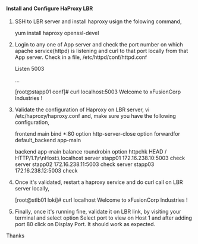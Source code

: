 ####  Install and Configure HaProxy LBR 

1. SSH to LBR server and install haproxy usign the folowing command,

     yum install haproxy openssl-devel

2. Login to any one of App server and check the port number on which apache service(httpd) is listening and curl to that port locally from that App server. Check in a file, /etc/httpd/conf/httpd.conf

    Listen 5003

    ...

    [root@stapp01 conf]# curl localhost:5003
    Welcome to xFusionCorp Industries !

3. Validate the configuration of Haproxy on LBR server, vi /etc/haproxy/haproxy.conf and, make sure you have the following configuration,

    frontend main
        bind *:80
        option http-server-close
        option forwardfor
        default_backend app-main

    backend app-main
        balance roundrobin
        option httpchk HEAD / HTTP/1.1\r\nHost:\ localhost
        server  stapp01 172.16.238.10:5003 check
        server  stapp02 172.16.238.11:5003 check
        server  stapp03 172.16.238.12:5003 check

4. Once it's validated, restart a haproxy service and do curl call on LBR server locally,

    [root@stlb01 loki]# curl localhost
    Welcome to xFusionCorp Industries !

5. Finally, once it's running fine, validate it on LBR link, by visiting your terminal and select option Select port to view on Host 1 and after adding port 80 click on Display Port. It should work as expected.

Thanks
